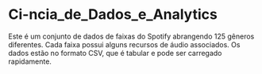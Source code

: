 # Ci-ncia_de_Dados_e_Analytics
Este é um conjunto de dados de faixas do Spotify abrangendo 125 gêneros diferentes. Cada faixa possui alguns recursos de áudio associados. Os dados estão no formato CSV, que é tabular e pode ser carregado rapidamente.
